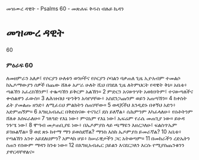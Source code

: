 ﻿
 መዝሙረ ዳዊት - Psalms 60 - መጽሐፍ ቅዱስ ብሉይ ኪዳን
# መዝሙረ ዳዊት
60
### ምዕራፍ 60
ለመዘምራን አለቃ፤ የሶርያን ሁለቱን ወንዞችና የሶርያን ሶባልን ባቃጠለ ጊዜ ኢዮአብም ተመልሶ ከኤዶማውያን ሰዎች በጨው ሸለቆ አሥራ ሁለት ሺህ በገደለ ጊዜ ለትምህርት የዳዊት ቅኔ። 
 አቤቱ፥ ጣልኸን አፈረስኸንም፤ ተቈጣኸን ይቅርም አልኸን።
2  ምድርን አናወጥሃት አወክሃትም፤ ተናውጣለችና ቍስልዋን ፈውስ።
3  ለሕዝብህ ጭንቅን አሳየሃቸው፥ አስደንጋጩንም ወይን አጠጣኸን።
4  ከቀስት ፊት ያመልጡ ዘንድ፥ ለሚፈሩህ ምልክትን ሰጠሃቸው።
5  ወዳጆችህ እንዲድኑ በቀኝህ አድን፥ አድምጠኝም።
6  እግዚአብሔር በቅድስናው ተናገረ፤ ደስ ይለኛል፥ ሴኬምንም እካፈላለሁ፥ የሱኮትንም ሸለቆ እሰፍራለሁ።
7  ገለዓድ የእኔ ነው፥ ምናሴም የእኔ ነው፤ ኤፍሬም የራሴ መጠጊያ ነው። ይሁዳ ንጉሤ ነው፤
8  ሞዓብ መታጠቢያዬ ነው፥ በኤዶምያስ ላይ ጫማዬን እዘረጋለሁ፤ ፍልስጥኤም ይገዙልኛል።
9  ወደ ጽኑ ከተማ ማን ይወስደኛል? ማንስ እስከ ኤዶምያስ ይመራኛል?
10  አቤቱ፥ የጣልኸን አንተ አይደለህምን? አምላክ ሆይ፥ ከሠራዊታችን ጋር አትወጣም።
11  በመከራችን ረድኤትን ስጠን የሰውም ማዳን ከንቱ ነው።
12  በእግዚአብሔር ኃይልን እናደርጋለን እርሱ የሚያስጨንቁንን ያዋርዳቸዋልና።

